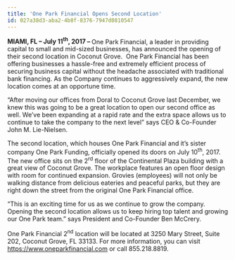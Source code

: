 ```yaml
---
title: 'One Park Financial Opens Second Location'
id: 027a38d3-aba2-4b8f-8376-7947d0810547
---
```

<strong>MIAMI, FL – July 11<sup>th</sup>, 2017 – </strong>One Park Financial, a leader in providing capital to small and mid-sized businesses, has announced the opening of their second location in Coconut Grove.  One Park Financial has been offering businesses a hassle-free and extremely efficient process of securing business capital without the headache associated with traditional bank financing. As the Company continues to aggressively expand, the new location comes at an opportune time.

“After moving our offices from Doral to Coconut Grove last December, we knew this was going to be a great location to open our second office as well. We’ve been expanding at a rapid rate and the extra space allows us to continue to take the company to the next level” says CEO &amp; Co-Founder John M. Lie-Nielsen.

The second location, which houses One Park Financial and it’s sister company One Park Funding, officially opened its doors on July 10<sup>th</sup>, 2017. The new office sits on the 2<sup>rd</sup> floor of the Continental Plaza building with a great view of Coconut Grove. The workplace features an open floor design with room for continued expansion. Grovies (employees) will not only be walking distance from delicious eateries and peaceful parks, but they are right down the street from the original One Park Financial office.

“This is an exciting time for us as we continue to grow the company. Opening the second location allows us to keep hiring top talent and growing our One Park team.” says President and Co-Founder Ben McCrery.

One Park Financial 2<sup>nd</sup> location will be located at 3250 Mary Street, Suite 202, Coconut Grove, FL 33133. For more information, you can visit <a href="https://www.oneparkfinancial.com">https://www.oneparkfinancial.com</a> or call 855.218.8819.